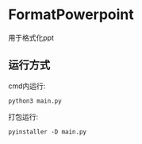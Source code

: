 # FormatPowerpoint
用于格式化ppt

## 运行方式
cmd内运行:
```
python3 main.py
```
打包运行:
```
pyinstaller -D main.py
```